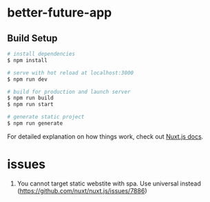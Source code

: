 # better-future-app

## Build Setup

```bash
# install dependencies
$ npm install

# serve with hot reload at localhost:3000
$ npm run dev

# build for production and launch server
$ npm run build
$ npm run start

# generate static project
$ npm run generate
```

For detailed explanation on how things work, check out [Nuxt.js docs](https://nuxtjs.org).

# issues

1. You cannot target static webstite with spa. Use universal instead (https://github.com/nuxt/nuxt.js/issues/7886)
